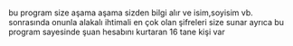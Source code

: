#
bu program size aşama aşama sizden bilgi alır ve isim,soyisim vb. sonrasında onunla alakalı ihtimali en çok olan şifreleri size sunar ayrıca bu program sayesinde şuan hesabını kurtaran 16 tane kişi var 
